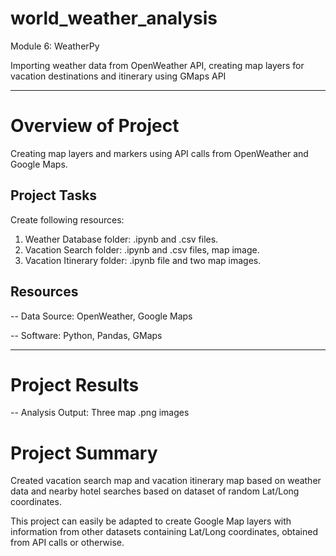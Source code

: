 # world_weather_analysis
Module 6: WeatherPy

Importing weather data from OpenWeather API, creating map layers for vacation destinations and itinerary using GMaps API

------------------------------
# Overview of Project
Creating map layers and markers using API calls from OpenWeather and Google Maps.

## Project Tasks
Create following resources:

1. Weather Database folder: .ipynb and .csv files.
2. Vacation Search folder: .ipynb and .csv files, map image.
3. Vacation Itinerary folder: .ipynb file and two map images. 

## Resources
-- Data Source: OpenWeather, Google Maps

-- Software: Python, Pandas, GMaps

-------------------------------

# Project Results
-- Analysis Output: 
Three map .png images


# Project Summary

Created vacation search map and vacation itinerary map based on weather data and nearby hotel searches based on dataset of random Lat/Long coordinates. 

This project can easily be adapted to create Google Map layers with information from other datasets containing Lat/Long coordinates, obtained from API calls or otherwise. 

